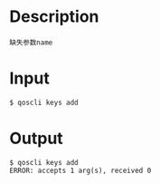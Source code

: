# Description
```
缺失参数name
```
# Input
```
$ qoscli keys add
```
# Output
```
$ qoscli keys add
ERROR: accepts 1 arg(s), received 0
```